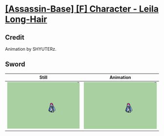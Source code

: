 # [\[Assassin-Base\] \[F\] Character - Leila Long-Hair](../)

## Credit

Animation by SHYUTERz.
	
## Sword

| Still | Animation |
| :---: | :-------: |
| ![Sword still](./Sword_000.png) | ![Sword animation](./Sword.gif) |
